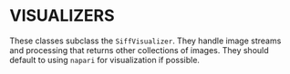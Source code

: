 # VISUALIZERS

These classes subclass the `SiffVisualizer`. They handle image streams
and processing that returns other collections of images. They should
default to using `napari` for visualization if possible.